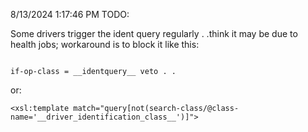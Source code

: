 8/13/2024 1:17:46 PM
TODO: 


Some drivers trigger the ident query regularly . .think it may be due to health jobs; workaround is to block it like this:

```

if-op-class = __identquery__ veto . .
```

or:

```
<xsl:template match="query[not(search-class/@class-name='__driver_identification_class__')]">
```